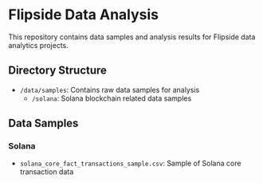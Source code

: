 # Flipside Data Analysis

This repository contains data samples and analysis results for Flipside data analytics projects.

## Directory Structure

- `/data/samples`: Contains raw data samples for analysis
  - `/solana`: Solana blockchain related data samples

## Data Samples

### Solana
- `solana_core_fact_transactions_sample.csv`: Sample of Solana core transaction data 
